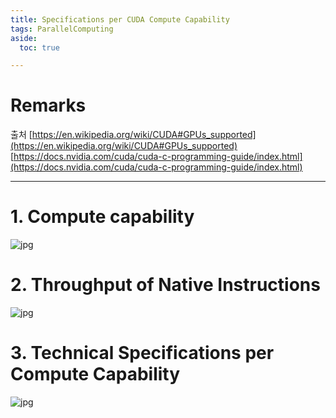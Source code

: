```yaml
---
title: Specifications per CUDA Compute Capability
tags: ParallelComputing
aside:
  toc: true

---
```

# Remarks
출처
[https://en.wikipedia.org/wiki/CUDA#GPUs_supported](https://en.wikipedia.org/wiki/CUDA#GPUs_supported)  
[https://docs.nvidia.com/cuda/cuda-c-programming-guide/index.html](https://docs.nvidia.com/cuda/cuda-c-programming-guide/index.html)

<!--more-->

---

# 1. Compute capability
![jpg](/images/2020-12-15-HW_spec/Compute_capability.jpg)


# 2. Throughput of Native Instructions
![jpg](/images/2020-12-15-HW_spec/Throughput_of_Native_Instructions.jpg)


# 3. Technical Specifications per Compute Capability
![jpg](/images/2020-12-15-HW_spec/Technical_Specifications_per_Compute_Capability.jpg)
